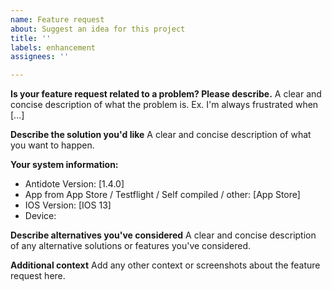 ```yaml
---
name: Feature request
about: Suggest an idea for this project
title: ''
labels: enhancement
assignees: ''

---
```


**Is your feature request related to a problem? Please describe.**
A clear and concise description of what the problem is. Ex. I'm always frustrated when [...]

**Describe the solution you'd like**
A clear and concise description of what you want to happen.

**Your system information:**
 - Antidote Version: [1.4.0]
 - App from App Store / Testflight / Self compiled / other: [App Store]
 - IOS Version: [IOS 13]
 - Device:

**Describe alternatives you've considered**
A clear and concise description of any alternative solutions or features you've considered.

**Additional context**
Add any other context or screenshots about the feature request here.
